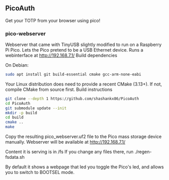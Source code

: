 ## PicoAuth
Get your TOTP from your browser using pico! 

### pico-webserver

Webserver that came with TinyUSB slightly modified to run on a Raspberry Pi Pico. Lets the Pico pretend to be a USB Ethernet device. Runs a webinterface at http://192.168.7.1/
Build dependencies

On Debian:
```bash
sudo apt install git build-essential cmake gcc-arm-none-eabi
```

Your Linux distribution does need to provide a recent CMake (3.13+). If not, compile CMake from source first.
Build instructions

```bash
git clone --depth 1 https://github.com/shashankx86/PicoAuth
cd PicoAuth
git submodule update --init
mkdir -p build
cd build
cmake ..
make
```

Copy the resulting pico_webserver.uf2 file to the Pico mass storage device manually. Webserver will be available at http://192.168.7.1/

Content it is serving is in /fs If you change any files there, run ./regen-fsdata.sh

By default it shows a webpage that led you toggle the Pico's led, and allows you to switch to BOOTSEL mode.
